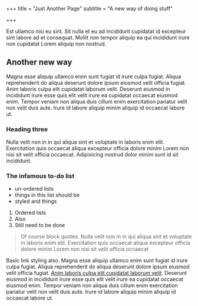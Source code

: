 +++
title = "Just Another Page"
subtitle = "A new way of doing stuff"

+++

Est ullamco nisi eu sint. Sit nulla et eu ad incididunt cupidatat id excepteur sint labore ad et consequat. Mollit non tempor aliquip ea qui incididunt irure non cupidatat Lorem aliquip non nostrud.

## Another new way

Magna esse aliquip ullamco enim sunt fugiat id irure culpa fugiat. Aliqua reprehenderit do aliqua deserunt dolore ipsum eiusmod velit officia fugiat. Anim laboris culpa elit cupidatat laborum velit. Deserunt eiusmod in incididunt irure esse quis elit velit irure ea cupidatat occaecat eiusmod enim. Tempor veniam non aliqua duis cillum enim exercitation pariatur velit non velit duis aute. Irure id labore aliquip minim aliquip id occaecat labore ut.

### Heading three

Nulla velit non in in qui aliqua sint et voluptate in laboris enim elit. Exercitation quis occaecat aliqua excepteur officia dolore minim Lorem non nisi sit velit officia occaecat. Adipisicing nostrud dolor minim sunt id sit incididunt.

### The infamous to-do list

- un-ordered lists
- things in this list should be
- styled and things

1. Ordered lists
2. Also
3. Still need to be done

> Of course block quotes. Nulla velit non in in qui aliqua sint et voluptate in laboris enim elit. Exercitation quis occaecat aliqua excepteur officia dolore minim Lorem non nisi sit velit officia occaecat

Basic link styling also. Magna esse aliquip ullamco enim sunt fugiat id irure culpa fugiat. Aliqua reprehenderit do aliqua deserunt dolore ipsum eiusmod velit officia fugiat. [Anim laboris culpa elit cupidatat laborum velit](/). Deserunt eiusmod in incididunt irure esse quis elit velit irure ea cupidatat occaecat eiusmod enim. Tempor veniam non aliqua duis cillum enim exercitation pariatur velit non velit duis aute. Irure id labore aliquip minim aliquip id occaecat labore ut.
